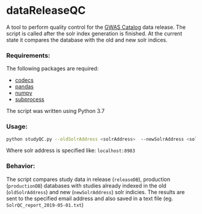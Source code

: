 # dataReleaseQC

A tool to perform quality control for the [GWAS Catalog](https://www.ebi.ac.uk/gwas) data release. The script is called after the solr index generation is finished. At the current state it compares the database with the old and new solr indices. 

### Requirements:

The following packages are required:

* [codecs](https://docs.python.org/2/library/codecs.html)
* [pandas](https://pandas.pydata.org)
* [numpy](https://www.numpy.org/)
* [subprocess](https://docs.python.org/2/library/subprocess.html)

The script was written using Python 3.7

### Usage:


```bash
python studyQC.py --oldSolrAddress <solrAddress>  --newSolrAddress <solrAddress> --fatSolrCore <coreName> --document <documentType> --productionDB <instanceName> --releaseDB <instanceName>  --emailAddress <email>
```

Where solr address is specified like: `localhost:8983`

### Behavior:

The script compares study data in release (`releaseDB`), production (`productionDB`) databases with studies already indexed in the old (`oldSolrAddress`) and new (`newSolrAddress`) solr indicies. The results are sent to the specified email address and also saved in a text file (eg. `SolrQC_report_2019-05-01.txt`)
